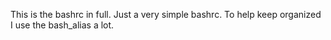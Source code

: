 This is the bashrc in full.
Just a very simple bashrc. To help keep organized I use the bash_alias a lot. 
